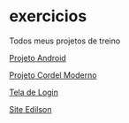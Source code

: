 # exercicios
 
 Todos meus projetos de treino

 <a href="https://bizuti.github.io/exercicios/ex010/"> Projeto Android </a>

 <a href="https://bizuti.github.io/exercicios/cordelmoderno/"> Projeto Cordel Moderno</a>
 
 <a href="https://bizuti.github.io/exercicios/telalogin/"> Tela de Login</a>

  <a href="https://bizuti.github.io/exercicios/siteedilson/"> Site Edilson</a>

